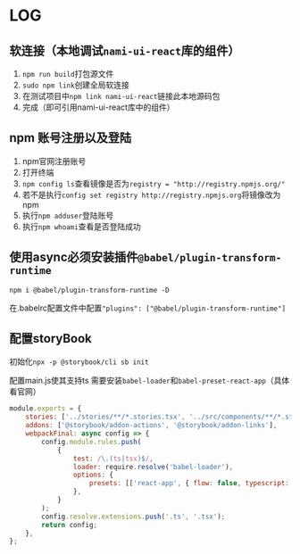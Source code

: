 # LOG

## 软连接（本地调试`nami-ui-react`库的组件）

1. `npm run build`打包源文件
2. `sudo npm link`创建全局软连接
3. 在测试项目中`npm link nami-ui-react`链接此本地源码包
4. 完成（即可引用nami-ui-react库中的组件）

## npm 账号注册以及登陆

1. npm官网注册账号
2. 打开终端
3. `npm config ls`查看镜像是否为`registry = "http://registry.npmjs.org/"`
4. 若不是执行`config set registry http://registry.npmjs.org`将镜像改为npm
5. 执行`npm adduser`登陆账号
6. 执行`npm whoami`查看是否登陆成功

## 使用async必须安装插件`@babel/plugin-transform-runtime`

`npm i @babel/plugin-transform-runtime -D`

在.babelrc配置文件中配置`"plugins": ["@babel/plugin-transform-runtime"]`

## 配置storyBook

初始化`npx -p @storybook/cli sb init`

配置main.js使其支持ts
需要安装`babel-loader`和`babel-preset-react-app`（具体看官网）

```js
module.exports = {
    stories: ['../stories/**/*.stories.tsx', '../src/components/**/*.stories.tsx'],
    addons: ['@storybook/addon-actions', '@storybook/addon-links'],
    webpackFinal: async config => {
        config.module.rules.push(
            {
                test: /\.(ts|tsx)$/,
                loader: require.resolve('babel-loader'),
                options: {
                    presets: [['react-app', { flow: false, typescript: true }]],
                },
            }
        );
        config.resolve.extensions.push('.ts', '.tsx');
        return config;
    },
};
```

